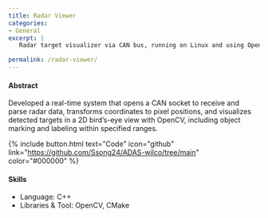 ```yaml
---
title: Radar Viewer
categories:
- General
excerpt: |
   Radar target visualizer via CAN bus, running on Linux and using OpenCV for visualization

permalink: /radar-viewer/
---
```


#### Abstract
Developed a real-time system that opens a CAN socket to receive and parse radar data, transforms coordinates to pixel positions, and visualizes detected targets in a 2D bird’s-eye view with OpenCV, including object marking and labeling within specified ranges.

{% include button.html text="Code" icon="github" link="https://github.com/Ssong24/ADAS-wilco/tree/main" color="#000000" %}

#### Skills
- Language: C++
- Libraries & Tool: OpenCV, CMake